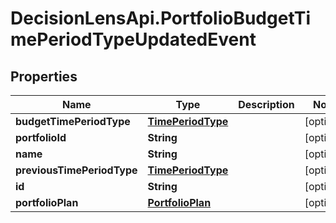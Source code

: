 # DecisionLensApi.PortfolioBudgetTimePeriodTypeUpdatedEvent

## Properties
Name | Type | Description | Notes
------------ | ------------- | ------------- | -------------
**budgetTimePeriodType** | [**TimePeriodType**](TimePeriodType.md) |  | [optional] 
**portfolioId** | **String** |  | [optional] 
**name** | **String** |  | [optional] 
**previousTimePeriodType** | [**TimePeriodType**](TimePeriodType.md) |  | [optional] 
**id** | **String** |  | [optional] 
**portfolioPlan** | [**PortfolioPlan**](PortfolioPlan.md) |  | [optional] 


